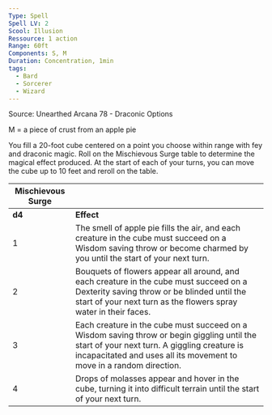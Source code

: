 ```yaml
---
Type: Spell
Spell LV: 2
Scool: Illusion
Ressource: 1 action
Range: 60ft
Components: S, M
Duration: Concentration, 1min
tags:
  - Bard
  - Sorcerer
  - Wizard
---
```

Source: Unearthed Arcana 78 - Draconic Options

M = a piece of crust from an apple pie

You fill a 20-foot cube centered on a point you choose within range with fey and draconic magic. Roll on the Mischievous Surge table to determine the magical effect produced. At the start of each of your turns, you can move the cube up to 10 feet and reroll on the table.

|**Mischievous Surge**|   |
|---|---|
|**d4**|**Effect**|
|1|The smell of apple pie fills the air, and each creature in the cube must succeed on a Wisdom saving throw or become charmed by you until the start of your next turn.|
|2|Bouquets of flowers appear all around, and each creature in the cube must succeed on a Dexterity saving throw or be blinded until the start of your next turn as the flowers spray water in their faces.|
|3|Each creature in the cube must succeed on a Wisdom saving throw or begin giggling until the start of your next turn. A giggling creature is incapacitated and uses all its movement to move in a random direction.|
|4|Drops of molasses appear and hover in the cube, turning it into difficult terrain until the start of your next turn.|

